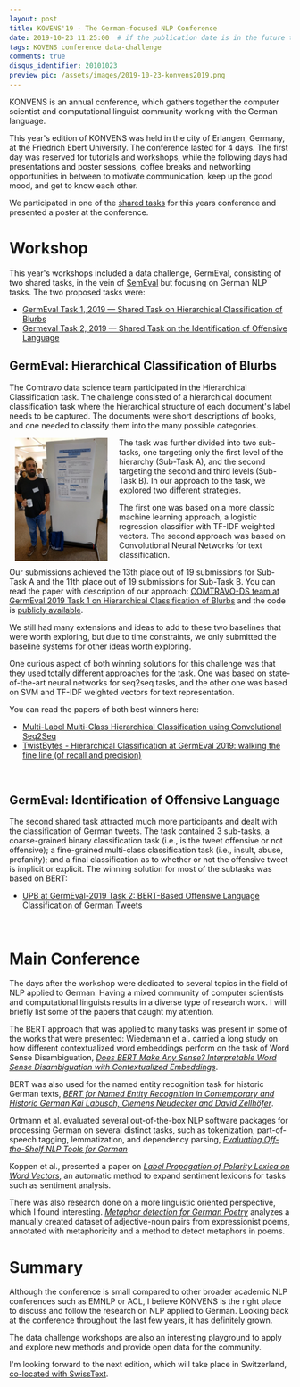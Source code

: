 ```yaml
---
layout: post
title: KOVENS'19 - The German-focused NLP Conference
date: 2019-10-23 11:25:00  # if the publication date is in the future the article will be published on that future date
tags: KOVENS conference data-challenge
comments: true
disqus_identifier: 20101023
preview_pic: /assets/images/2019-10-23-konvens2019.png
---
```



KONVENS is an annual conference, which gathers together the computer scientist
and computational linguist community working with the German language.

This year's edition of KONVENS was held in the city of Erlangen, Germany, at the
Friedrich Ebert University. The conference lasted for 4 days. The first day was
reserved for tutorials and workshops, while the following days had presentations and
poster sessions, coffee breaks and networking opportunities in between to motivate communication, keep up the good mood, and get to know each other.

We participated in one of the [shared tasks](https://www.inf.uni-hamburg.de/en/inst/ab/lt/resources/data/germeval-2019-hmc/paper-4.pdf) for this years conference and presented a poster at the conference.


# Workshop

<!-- Data Challenge and Participation -->

This year's workshops included a data challenge, GermEval, consisting of two shared
tasks, in the vein of [SemEval](https://www.wikiwand.com/en/SemEval)
but focusing on German NLP tasks. The two proposed tasks were:

- [GermEval Task 1, 2019 — Shared Task on Hierarchical Classification of Blurbs](https://competitions.codalab.org/competitions/20139)
- [Germeval Task 2, 2019 — Shared Task on the Identification of Offensive Language](https://projects.fzai.h-da.de/iggsa)

## GermEval: Hierarchical Classification of Blurbs

The Comtravo data science team participated in the Hierarchical Classification
task. The challenge consisted of a hierarchical document classification task where
the hierarchical structure of each document's label needs to be captured. The documents
were short descriptions of books, and one needed to classify them into the many
possible categories.

<div style="width: 33%; height: 33%; display: block; margin-left: 2%; margin-right: 4%; float: left;">
    <img src="/assets/images/2019-10-23-dsbatista_kovens19.jpg" style="width:100%;height:100%;">
</div>

The task was further divided into two sub-tasks, one targeting only the first level
of the hierarchy (Sub-Task A), and the second targeting the second and third levels
(Sub-Task B). In our approach to the task, we explored two different strategies.

The first one was based on a more classic machine learning approach, a logistic
regression classifier with TF-IDF weighted vectors. The second approach was
based on Convolutional Neural Networks for text classification.

Our submissions achieved the 13th place out of 19 submissions for Sub-Task A and
the 11th place out of 19 submissions for Sub-Task B. You can read the paper with
description of our approach: [COMTRAVO-DS team at GermEval 2019 Task 1 on
Hierarchical Classification of Blurbs](https://www.inf.uni-hamburg.de/en/inst/ab/lt/resources/data/germeval-2019-hmc/paper-4.pdf)
and the code is [publicly available](https://github.com/davidsbatista/GermEval-2019-Task_1).

We still had many extensions and ideas to add to these two baselines that were worth exploring,
but due to time constraints, we only submitted the baseline systems for other ideas worth exploring.

One curious aspect of both winning solutions for this challenge was that they used
totally different approaches for the task. One was based on state-of-the-art neural networks for seq2seq tasks, and the other one was based on SVM and TF-IDF weighted vectors for
text representation.

You can read the papers of both best winners here:
 - [Multi-Label Multi-Class Hierarchical Classification using
Convolutional Seq2Seq](https://corpora.linguistik.uni-erlangen.de/data/konvens/proceedings/papers/germeval/Germeval_Task1_paper_2.pdf)
 - [TwistBytes - Hierarchical Classification at GermEval 2019: walking the fine line (of recall and precision)](https://corpora.linguistik.uni-erlangen.de/data/konvens/proceedings/papers/germeval/Germeval_Task1_paper_6.pdf)

<br>

## GermEval: Identification of Offensive Language

The second shared task attracted much more participants and dealt with the
classification of German tweets. The task contained 3 sub-tasks, a coarse-grained
binary classification task (i.e., is the tweet offensive or not offensive); a
fine-grained multi-class classification task (i.e.,  insult, abuse, profanity);
and a final classification as to whether or not the offensive tweet is implicit or explicit.
The winning solution for most of the subtasks was based on BERT:

- [UPB at GermEval-2019 Task 2: BERT-Based Offensive Language Classification of German Tweets](https://corpora.linguistik.uni-erlangen.de/data/konvens/proceedings/papers/germeval/Germeval_Task_2_2019_paper_9.UPB.pdf)

<br>

# Main Conference

The days after the workshop were dedicated to several topics in the field of NLP applied to German. Having a mixed community of computer scientists and
computational linguists results in a diverse type of research work. I will
briefly list some of the papers that caught my attention.

<!-- Interesting Papers/Posters -->

The BERT approach that was applied to many tasks was present in some of the works that were presented:
Wiedemann et al. carried a long study on how different contextualized word
embeddings perform on the task of Word Sense Disambiguation, _[Does BERT Make Any
Sense? Interpretable Word Sense Disambiguation with Contextualized Embeddings](https://corpora.linguistik.uni-erlangen.de/data/konvens/proceedings/papers/KONVENS2019_paper_43.pdf)_.

BERT was also used for the named entity recognition task for historic German
texts, _[BERT for Named Entity Recognition in Contemporary and Historic German Kai
Labusch, Clemens Neudecker and David Zellhöfer](https://corpora.linguistik.uni-erlangen.de/data/konvens/proceedings/papers/KONVENS2019_paper_4.pdf)_.

Ortmann et al. evaluated several out-of-the-box NLP software packages for processing
German on several distinct tasks, such as tokenization, part-of-speech tagging,
lemmatization, and dependency parsing, _[Evaluating Off-the-Shelf NLP Tools for German](https://corpora.linguistik.uni-erlangen.de/data/konvens/proceedings/papers/KONVENS2019_paper_55.pdf)_

Koppen et al., presented a paper on _[Label Propagation of Polarity Lexica on Word Vectors](https://corpora.linguistik.uni-erlangen.de/data/konvens/proceedings/papers/KONVENS2019_paper_24.pdf)_, an automatic method to expand
sentiment lexicons for tasks such as sentiment analysis.

There was also research done on a more linguistic oriented perspective, which I found
interesting. _[Metaphor detection for German Poetry](https://corpora.linguistik.uni-erlangen.de/data/konvens/proceedings/papers/KONVENS2019_paper_37.pdf)_ analyzes a manually created dataset of adjective-noun pairs
from expressionist poems, annotated with metaphoricity and a method to detect
metaphors in poems.


# Summary

Although the conference is small compared to other broader academic NLP conferences
such as EMNLP or ACL, I believe KONVENS is the right place to discuss and follow the research on NLP applied to German. Looking back at the conference throughout the last few years, it has definitely grown.

The data challenge workshops are also an interesting playground
to apply and explore new methods and provide open data for the community.

I'm looking forward to the next edition, which will take place in Switzerland,
[co-located with SwissText](http://swisstext-and-konvens-2020.org/).
